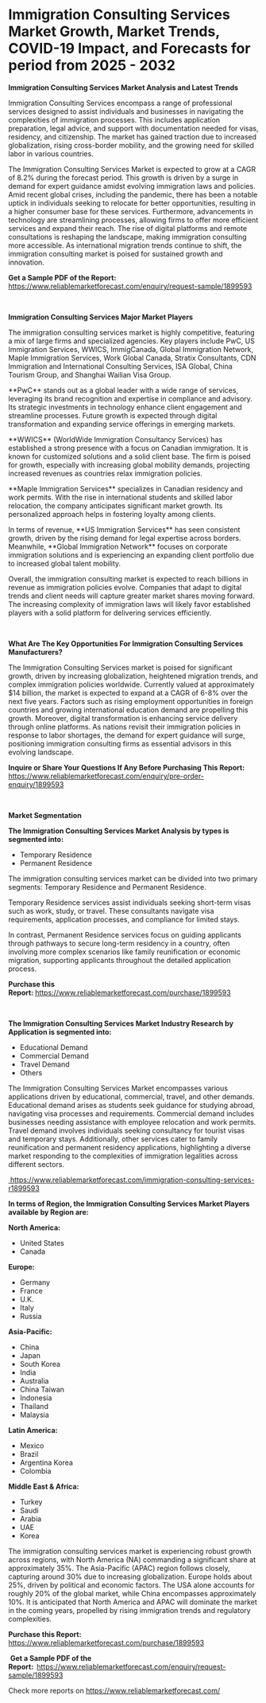 <p><h1>Immigration Consulting Services Market Growth, Market Trends, COVID-19 Impact, and Forecasts for period from 2025 - 2032</h1></p><p><strong>Immigration Consulting Services Market Analysis and Latest Trends</strong></p>
<p><p>Immigration Consulting Services encompass a range of professional services designed to assist individuals and businesses in navigating the complexities of immigration processes. This includes application preparation, legal advice, and support with documentation needed for visas, residency, and citizenship. The market has gained traction due to increased globalization, rising cross-border mobility, and the growing need for skilled labor in various countries.</p><p>The Immigration Consulting Services Market is expected to grow at a CAGR of 8.2% during the forecast period. This growth is driven by a surge in demand for expert guidance amidst evolving immigration laws and policies. Amid recent global crises, including the pandemic, there has been a notable uptick in individuals seeking to relocate for better opportunities, resulting in a higher consumer base for these services. Furthermore, advancements in technology are streamlining processes, allowing firms to offer more efficient services and expand their reach. The rise of digital platforms and remote consultations is reshaping the landscape, making immigration consulting more accessible. As international migration trends continue to shift, the immigration consulting market is poised for sustained growth and innovation.</p></p>
<p><strong>Get a Sample PDF of the Report:&nbsp;</strong> <a href="https://www.reliablemarketforecast.com/enquiry/request-sample/1899593?utm_campaign=2316&utm_medium=2&utm_source=Github&utm_content=ia&utm_term=11032025&utm_id=immigration-consulting-services">https://www.reliablemarketforecast.com/enquiry/request-sample/1899593</a></p>
<p>&nbsp;</p>
<p><strong>Immigration Consulting Services Major Market Players</strong></p>
<p><p>The immigration consulting services market is highly competitive, featuring a mix of large firms and specialized agencies. Key players include PwC, US Immigration Services, WWICS, ImmigCanada, Global Immigration Network, Maple Immigration Services, Work Global Canada, Stratix Consultants, CDN Immigration and International Consulting Services, ISA Global, China Tourism Group, and Shanghai Wailian Visa Group.</p><p>**PwC** stands out as a global leader with a wide range of services, leveraging its brand recognition and expertise in compliance and advisory. Its strategic investments in technology enhance client engagement and streamline processes. Future growth is expected through digital transformation and expanding service offerings in emerging markets.</p><p>**WWICS** (WorldWide Immigration Consultancy Services) has established a strong presence with a focus on Canadian immigration. It is known for customized solutions and a solid client base. The firm is poised for growth, especially with increasing global mobility demands, projecting increased revenues as countries relax immigration policies.</p><p>**Maple Immigration Services** specializes in Canadian residency and work permits. With the rise in international students and skilled labor relocation, the company anticipates significant market growth. Its personalized approach helps in fostering loyalty among clients.</p><p>In terms of revenue, **US Immigration Services** has seen consistent growth, driven by the rising demand for legal expertise across borders. Meanwhile, **Global Immigration Network** focuses on corporate immigration solutions and is experiencing an expanding client portfolio due to increased global talent mobility.</p><p>Overall, the immigration consulting market is expected to reach billions in revenue as immigration policies evolve. Companies that adapt to digital trends and client needs will capture greater market shares moving forward. The increasing complexity of immigration laws will likely favor established players with a solid platform for delivering services efficiently.</p></p>
<p>&nbsp;</p>
<p><strong>What Are The Key Opportunities For Immigration Consulting Services Manufacturers?</strong></p>
<p><p>The Immigration Consulting Services market is poised for significant growth, driven by increasing globalization, heightened migration trends, and complex immigration policies worldwide. Currently valued at approximately $14 billion, the market is expected to expand at a CAGR of 6-8% over the next five years. Factors such as rising employment opportunities in foreign countries and growing international education demand are propelling this growth. Moreover, digital transformation is enhancing service delivery through online platforms. As nations revisit their immigration policies in response to labor shortages, the demand for expert guidance will surge, positioning immigration consulting firms as essential advisors in this evolving landscape.</p></p>
<p><strong>Inquire or Share Your Questions If Any Before Purchasing This Report:</strong> <a href="https://www.reliablemarketforecast.com/enquiry/pre-order-enquiry/1899593?utm_campaign=2316&utm_medium=2&utm_source=Github&utm_content=ia&utm_term=11032025&utm_id=immigration-consulting-services">https://www.reliablemarketforecast.com/enquiry/pre-order-enquiry/1899593</a></p>
<p>&nbsp;</p>
<p><strong>Market Segmentation</strong></p>
<p><strong>The Immigration Consulting Services Market Analysis by types is segmented into:</strong></p>
<p><ul><li>Temporary Residence</li><li>Permanent Residence</li></ul></p>
<p><p>The immigration consulting services market can be divided into two primary segments: Temporary Residence and Permanent Residence. </p><p>Temporary Residence services assist individuals seeking short-term visas such as work, study, or travel. These consultants navigate visa requirements, application processes, and compliance for limited stays. </p><p>In contrast, Permanent Residence services focus on guiding applicants through pathways to secure long-term residency in a country, often involving more complex scenarios like family reunification or economic migration, supporting applicants throughout the detailed application process.</p></p>
<p><strong>Purchase this Report:&nbsp;</strong><a href="https://www.reliablemarketforecast.com/purchase/1899593?utm_campaign=2316&utm_medium=2&utm_source=Github&utm_content=ia&utm_term=11032025&utm_id=immigration-consulting-services">https://www.reliablemarketforecast.com/purchase/1899593</a></p>
<p>&nbsp;</p>
<p><strong>The Immigration Consulting Services Market Industry Research by Application is segmented into:</strong></p>
<p><ul><li>Educational Demand</li><li>Commercial Demand</li><li>Travel Demand</li><li>Others</li></ul></p>
<p><p>The Immigration Consulting Services Market encompasses various applications driven by educational, commercial, travel, and other demands. Educational demand arises as students seek guidance for studying abroad, navigating visa processes and requirements. Commercial demand includes businesses needing assistance with employee relocation and work permits. Travel demand involves individuals seeking consultancy for tourist visas and temporary stays. Additionally, other services cater to family reunification and permanent residency applications, highlighting a diverse market responding to the complexities of immigration legalities across different sectors.</p></p>
<p><a href="https://www.reliablemarketforecast.com/immigration-consulting-services-r1899593?utm_campaign=2316&utm_medium=2&utm_source=Github&utm_content=ia&utm_term=11032025&utm_id=immigration-consulting-services">&nbsp;https://www.reliablemarketforecast.com/immigration-consulting-services-r1899593</a></p>
<p><strong>In terms of Region, the Immigration Consulting Services Market Players available by Region are:</strong></p>
<p>
    <p> <strong> North America: </strong>
        <ul>
            <li>United States</li>
            <li>Canada</li>
        </ul>
        </p> 
    <p> <strong> Europe: </strong>
        <ul>
            <li>Germany</li>
            <li>France</li>
            <li>U.K.</li>
            <li>Italy</li>
            <li>Russia</li>
        </ul>
        </p> 
    <p> <strong> Asia-Pacific: </strong>
        <ul>
            <li>China</li>
            <li>Japan</li>
            <li>South Korea</li>
            <li>India</li>
            <li>Australia</li>
            <li>China Taiwan</li>
            <li>Indonesia</li>
            <li>Thailand</li>
            <li>Malaysia</li>
        </ul>
        </p> 
    <p> <strong> Latin America: </strong>
        <ul>
            <li>Mexico</li>
            <li>Brazil</li>
            <li>Argentina Korea</li>
            <li>Colombia</li>
        </ul>
        </p> 
    <p> <strong> Middle East & Africa: </strong>
        <ul>
            <li>Turkey</li>
            <li>Saudi</li>
            <li>Arabia</li>
            <li>UAE</li>
            <li>Korea</li>
        </ul>
    </p>
    </p>
<p><p>The immigration consulting services market is experiencing robust growth across regions, with North America (NA) commanding a significant share at approximately 35%. The Asia-Pacific (APAC) region follows closely, capturing around 30% due to increasing globalization. Europe holds about 25%, driven by political and economic factors. The USA alone accounts for roughly 20% of the global market, while China encompasses approximately 10%. It is anticipated that North America and APAC will dominate the market in the coming years, propelled by rising immigration trends and regulatory complexities.</p></p>
<p><strong>Purchase this Report: </strong><a href="https://www.reliablemarketforecast.com/purchase/1899593?utm_campaign=2316&utm_medium=2&utm_source=Github&utm_content=ia&utm_term=11032025&utm_id=immigration-consulting-services">https://www.reliablemarketforecast.com/purchase/1899593</a></p>
<p>&nbsp;<strong>Get a Sample PDF of the Report:&nbsp;&nbsp;</strong><a href="https://www.reliablemarketforecast.com/enquiry/request-sample/1899593?utm_campaign=2316&utm_medium=2&utm_source=Github&utm_content=ia&utm_term=11032025&utm_id=immigration-consulting-services">https://www.reliablemarketforecast.com/enquiry/request-sample/1899593</a></p>
<p><strong></strong></p>
<p>Check more reports on <a href="https://www.reliablemarketforecast.com/?utm_campaign=2316&utm_medium=2&utm_source=Github&utm_content=ia&utm_term=11032025&utm_id=immigration-consulting-services">https://www.reliablemarketforecast.com/</a></p>